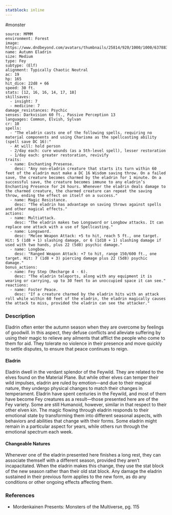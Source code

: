 ```yaml
---
statblock: inline
---
```

 #monster 

```statblock
source: MPMM
environment: Forest
image: https://www.dndbeyond.com/avatars/thumbnails/25814/920/1000/1000/637883017262154458.jpeg
name: Autumn Eladrin
size: Medium
type: Fey
subtype: (Elf)
alignment: Typically Chaotic Neutral
ac: 19
hp: 165
hit_dice: 22d8 + 66
speed: 30 ft.
stats: [12, 16, 16, 14, 17, 18]
skillsaves:
  - insight: 7
  - medicine: 7
damage_resistances: Psychic
senses: Darkvision 60 ft., Passive Perception 13
languages: Common, Elvish, Sylvan
cr: 10
spells:
  - "The eladrin casts one of the following spells, requiring no material components and using Charisma as the spellcasting ability (spell save DC 16):"
  - At will: hold person
  - 2/day each: cure wounds (as a 5th-level spell), lesser restoration
  - 1/day each: greater restoration, revivify
traits:
  - name: Enchanting Presense.
    desc: "Any non-eladrin creature that starts its turn within 60 feet of the eladrin must make a DC 16 Wisdom saving throw. On a failed save, the creature becomes charmed by the eladrin for 1 minute. On a successful save, the creature becomes immune to any eladrin’s Enchanting Presence for 24 hours. Whenever the eladrin deals damage to the charmed creature, the charmed creature can repeat the saving throw, ending the effect on itself on a success."
  - name: Magic Resistance.
    desc: "The eladrin has advantage on saving throws against spells and other magical effects."
actions:
  - name: Multiattack.
    desc: "The eladrin makes two Longsword or Longbow attacks. It can replace one attack with a use of Spellcasting."
  - name: Longsword.
    desc: "Melee Weapon Attack: +5 to hit, reach 5 ft., one target. Hit: 5 (1d8 + 1) slashing damage, or 6 (1d10 + 1) slashing damage if used with two hands, plus 22 (5d8) psychic damage."
  - name: Longbow.
    desc: "Ranged Weapon Attack: +7 to hit, range 150/600 ft., one target. Hit: 7 (1d8 + 3) piercing damage plus 22 (5d8) psychic damage."
bonus_actions:
  - name: Fey Step (Recharge 4 - 6).
    desc: "The eladrin teleports, along with any equipment it is wearing or carrying, up to 30 feet to an unoccupied space it can see."
reactions:
  - name: Foster Peace.
    desc: "If a creature charmed by the eladrin hits with an attack roll while within 60 feet of the eladrin, the eladrin magically causes the attack to miss, provided the eladrin can see the attacker."
```

### Description

Eladrin often enter the autumn season when they are overcome by feelings of goodwill. In this aspect, they defuse conflicts and alleviate suffering by using their magic to relieve any ailments that afflict the people who come to them for aid. They tolerate no violence in their presence and move quickly to settle disputes, to ensure that peace continues to reign.

#### Eladrin

Eladrin dwell in the verdant splendor of the Feywild. They are related to the elves found on the Material Plane. But while other elves can temper their wild impulses, eladrin are ruled by emotion—and due to their magical nature, they undergo physical changes to match their changes in temperament. Eladrin have spent centuries in the Feywild, and most of them have become Fey creatures as a result—those presented here are of the Fey variety. Some are still Humanoid, however, similar in that respect to their other elven kin. The magic flowing through eladrin responds to their emotional state by transforming them into different seasonal aspects, with behaviors and abilities that change with their forms. Some eladrin might remain in a particular aspect for years, while others run through the emotional spectrum each week.

#### Changeable Natures

Whenever one of the eladrin presented here finishes a long rest, they can associate themself with a different season, provided they aren’t incapacitated. When the eladrin makes this change, they use the stat block of the new season rather than their old stat block. Any damage the eladrin sustained in their previous form applies to the new form, as do any conditions or other ongoing effects affecting them.

### References

* Mordenkainen Presents: Monsters of the Multiverse, pg. 115
